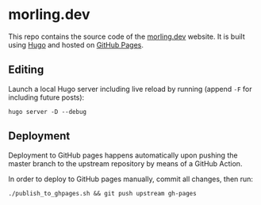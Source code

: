 # morling.dev

This repo contains the source code of the [morling.dev](https://morling.dev) website.
It is built using [Hugo](https://gohugo.io/) and hosted on [GitHub Pages](https://pages.github.com/).

## Editing

Launch a local Hugo server including live reload by running (append `-F` for including future posts):

```
hugo server -D --debug
```

## Deployment

Deployment to GitHub pages happens automatically upon pushing the master branch to the upstream repository by means of a GitHub Action.

In order to deploy to GitHub pages manually, commit all changes, then run:

```
./publish_to_ghpages.sh && git push upstream gh-pages
```
